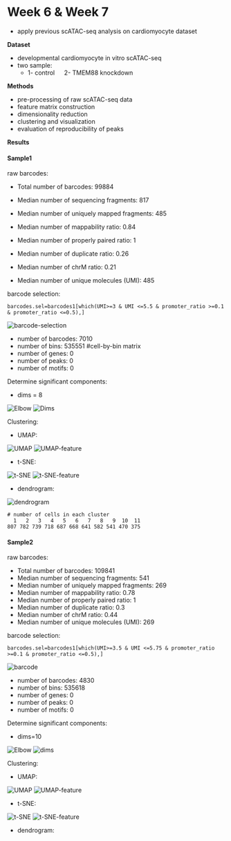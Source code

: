 # Week 6 & Week 7

- apply previous scATAC-seq analysis on cardiomyocyte dataset

**Dataset**

- developmental cardiomyocyte in vitro scATAC-seq
- two sample:  
  - 1- control &emsp; 2- TMEM88 knockdown

**Methods**

- pre-processing of raw scATAC-seq data
- feature matrix construction
- dimensionality reduction
- clustering and visualization
- evaluation of reproducibility of peaks

**Results**

#### Sample1


raw barcodes:

- Total  number of barcodes: 99884

- Median number of sequencing fragments: 817

- Median number of uniquely mapped fragments: 485

- Median number of mappability ratio: 0.84

- Median number of properly paired ratio: 1

- Median number of duplicate ratio: 0.26

- Median number of chrM ratio: 0.21

- Median number of unique molecules (UMI): 485


barcode selection:

```
barcodes.sel=barcodes1[which(UMI>=3 & UMI <=5.5 & promoter_ratio >=0.1 & promoter_ratio <=0.5),]

```

![barcode-selection](https://user-images.githubusercontent.com/55969398/115208418-1e5edb80-a12f-11eb-842c-d0e0c4caaa6d.png)

- number of barcodes: 7010
- number of bins: 535551  #cell-by-bin matrix
- number of genes: 0
- number of peaks: 0
- number of motifs: 0

Determine significant components:

- dims = 8

![Elbow](https://user-images.githubusercontent.com/55969398/115211177-e4db9f80-a131-11eb-947b-535309b325c3.png)
![Dims](https://user-images.githubusercontent.com/55969398/115217323-f9bb3180-a137-11eb-867b-d63162303a01.png)

Clustering:

- UMAP:

![UMAP](https://user-images.githubusercontent.com/55969398/115217598-3e46cd00-a138-11eb-9160-3117246dd2bc.png)
![UMAP-feature](https://user-images.githubusercontent.com/55969398/115217749-633b4000-a138-11eb-9e90-51639d97b320.png)

- t-SNE:

![t-SNE](https://user-images.githubusercontent.com/55969398/115218020-b1504380-a138-11eb-8300-ef839b9567f3.png)
![t-SNE-feature](https://user-images.githubusercontent.com/55969398/115218224-e492d280-a138-11eb-8d8e-81eb9ba25dca.png)

- dendrogram:

![dendrogram](https://user-images.githubusercontent.com/55969398/115218406-1b68e880-a139-11eb-9cf3-95f3bc4fadca.png)

```
# number of cells in each cluster
  1   2   3   4   5   6   7   8   9  10  11 
807 782 739 718 687 668 641 582 541 470 375 
```



#### Sample2
raw barcodes:

- Total  number of barcodes: 109841
- Median number of sequencing fragments: 541
- Median number of uniquely mapped fragments: 269
- Median number of mappability ratio: 0.78
- Median number of properly paired ratio: 1
- Median number of duplicate ratio: 0.3
- Median number of chrM ratio: 0.44
- Median number of unique molecules (UMI): 269

barcode selection:

```
barcodes.sel=barcodes1[which(UMI>=3.5 & UMI <=5.75 & promoter_ratio >=0.1 & promoter_ratio <=0.5),]

```

![barcode](https://user-images.githubusercontent.com/55969398/115235746-1b72e380-a14d-11eb-962b-e71f3aa44796.png)

- number of barcodes: 4830
- number of bins: 535618
- number of genes: 0
- number of peaks: 0
- number of motifs: 0


Determine significant components:

- dims=10

![Elbow](https://user-images.githubusercontent.com/55969398/115235901-49582800-a14d-11eb-8eb8-35eb5f51d1d5.png)
![dims](https://user-images.githubusercontent.com/55969398/115235917-4c531880-a14d-11eb-994c-cc67fdb835a0.png)

Clustering:

- UMAP:

![UMAP](https://user-images.githubusercontent.com/55969398/115235990-668cf680-a14d-11eb-9941-68ed4ad600cd.png)
![UMAP-feature](https://user-images.githubusercontent.com/55969398/115236028-73114f00-a14d-11eb-85e6-a63d79466229.png)


- t-SNE:

![t-SNE](https://user-images.githubusercontent.com/55969398/115236083-86241f00-a14d-11eb-9817-2cf406e18f8e.png)
![t-SNE-feature](https://user-images.githubusercontent.com/55969398/115236139-94723b00-a14d-11eb-9372-57760cbeb2bf.png)

- dendrogram:



